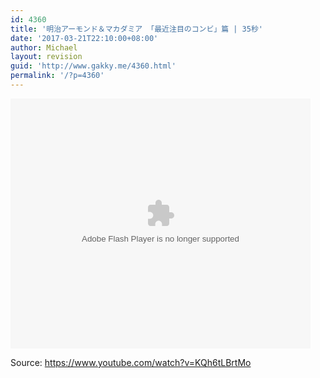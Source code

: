 ```yaml
---
id: 4360
title: '明治アーモンド＆マカダミア 「最近注目のコンビ」篇 | 35秒'
date: '2017-03-21T22:10:00+08:00'
author: Michael
layout: revision
guid: 'http://www.gakky.me/4360.html'
permalink: '/?p=4360'
---
```


<embed height="400" src="http://www.tudou.com/v/yquItU0aOFw/&bid=05&rpid=51229674&resourceId=51229674_05_05_99/v.swf" type="application/x-shockwave-flash" width="480"></embed>

Source: <https://www.youtube.com/watch?v=KQh6tLBrtMo>